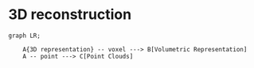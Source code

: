# 3D reconstruction

```mermaid
graph LR;

	A{3D representation} -- voxel ---> B[Volumetric Representation]
	A -- point ---> C[Point Clouds]
```